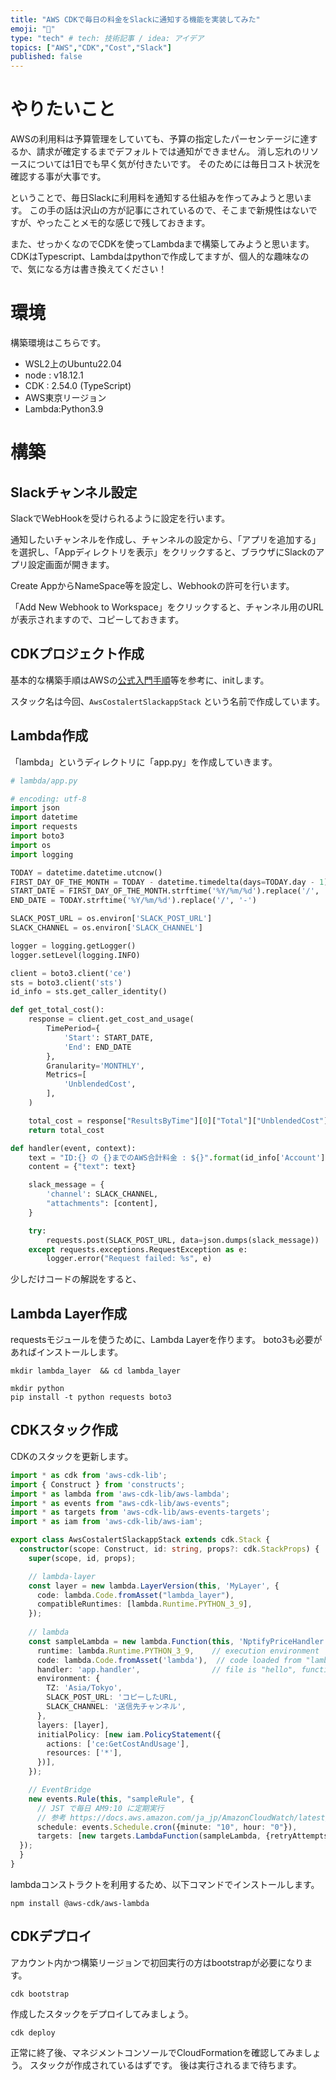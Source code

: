 ```yaml
---
title: "AWS CDKで毎日の料金をSlackに通知する機能を実装してみた"
emoji: "🌟"
type: "tech" # tech: 技術記事 / idea: アイデア
topics: ["AWS","CDK","Cost","Slack"]
published: false
---
```


# やりたいこと

AWSの利用料は予算管理をしていても、予算の指定したパーセンテージに達するか、請求が確定するまでデフォルトでは通知ができません。
消し忘れのリソースについては1日でも早く気が付きたいです。
そのためには毎日コスト状況を確認する事が大事です。

ということで、毎日Slackに利用料を通知する仕組みを作ってみようと思います。
この手の話は沢山の方が記事にされているので、そこまで新規性はないですが、やったことメモ的な感じで残しておきます。

また、せっかくなのでCDKを使ってLambdaまで構築してみようと思います。
CDKはTypescript、Lambdaはpythonで作成してますが、個人的な趣味なので、気になる方は書き換えてください！


# 環境

構築環境はこちらです。

* WSL2上のUbuntu22.04
* node : v18.12.1
* CDK  : 2.54.0 (TypeScript)
* AWS東京リージョン
* Lambda:Python3.9


# 構築

## Slackチャンネル設定

SlackでWebHookを受けられるように設定を行います。

通知したいチャンネルを作成し、チャンネルの設定から、「アプリを追加する」を選択し、「Appディレクトリを表示」をクリックすると、ブラウザにSlackのアプリ設定画面が開きます。

<!--image-->

Create AppからNameSpace等を設定し、Webhookの許可を行います。

<!--image-->

「Add New Webhook to Workspace」をクリックすると、チャンネル用のURLが表示されますので、コピーしておきます。

<!--image-->


## CDKプロジェクト作成

基本的な構築手順はAWSの[公式入門手順](https://aws.amazon.com/jp/getting-started/guides/setup-cdk/module-three/)等を参考に、initします。

スタック名は今回、`AwsCostalertSlackappStack` という名前で作成しています。


## Lambda作成

「lambda」というディレクトリに「app.py」を作成していきます。

```python:app.py
# lambda/app.py

# encoding: utf-8
import json
import datetime
import requests
import boto3
import os
import logging

TODAY = datetime.datetime.utcnow()
FIRST_DAY_OF_THE_MONTH = TODAY - datetime.timedelta(days=TODAY.day - 1)
START_DATE = FIRST_DAY_OF_THE_MONTH.strftime('%Y/%m/%d').replace('/', '-')
END_DATE = TODAY.strftime('%Y/%m/%d').replace('/', '-')

SLACK_POST_URL = os.environ['SLACK_POST_URL']
SLACK_CHANNEL = os.environ['SLACK_CHANNEL']

logger = logging.getLogger()
logger.setLevel(logging.INFO)

client = boto3.client('ce')
sts = boto3.client('sts')
id_info = sts.get_caller_identity()

def get_total_cost():
    response = client.get_cost_and_usage(
        TimePeriod={
            'Start': START_DATE,
            'End': END_DATE
        },
        Granularity='MONTHLY',
        Metrics=[
            'UnblendedCost',
        ],
    )

    total_cost = response["ResultsByTime"][0]["Total"]["UnblendedCost"]["Amount"]
    return total_cost

def handler(event, context):
    text = "ID:{} の {}までのAWS合計料金 : ${}".format(id_info['Account'], END_DATE, get_total_cost())
    content = {"text": text}

    slack_message = {
        'channel': SLACK_CHANNEL,
        "attachments": [content],
    }

    try:
        requests.post(SLACK_POST_URL, data=json.dumps(slack_message))
    except requests.exceptions.RequestException as e:
        logger.error("Request failed: %s", e)
```

少しだけコードの解説をすると、



## Lambda Layer作成

requestsモジュールを使うために、Lambda Layerを作ります。
boto3も必要があればインストールします。

```
mkdir lambda_layer  && cd lambda_layer

mkdir python
pip install -t python requests boto3
```




## CDKスタック作成

CDKのスタックを更新します。

```ts:aws-costalert-slackapp-stack.ts
import * as cdk from 'aws-cdk-lib';
import { Construct } from 'constructs';
import * as lambda from 'aws-cdk-lib/aws-lambda';
import * as events from "aws-cdk-lib/aws-events";
import * as targets from 'aws-cdk-lib/aws-events-targets';
import * as iam from 'aws-cdk-lib/aws-iam';

export class AwsCostalertSlackappStack extends cdk.Stack {
  constructor(scope: Construct, id: string, props?: cdk.StackProps) {
    super(scope, id, props);

    // lambda-layer
    const layer = new lambda.LayerVersion(this, 'MyLayer', {
      code: lambda.Code.fromAsset("lambda_layer"),
      compatibleRuntimes: [lambda.Runtime.PYTHON_3_9],
    });
    
    // lambda
    const sampleLambda = new lambda.Function(this, 'NptifyPriceHandler', {
      runtime: lambda.Runtime.PYTHON_3_9,    // execution environment
      code: lambda.Code.fromAsset('lambda'),  // code loaded from "lambda" directory
      handler: 'app.handler',                // file is "hello", function is "handler"
      environment: {
        TZ: 'Asia/Tokyo',
        SLACK_POST_URL: 'コピーしたURL,
        SLACK_CHANNEL: '送信先チャンネル',
      },
      layers: [layer],
      initialPolicy: [new iam.PolicyStatement({
        actions: ['ce:GetCostAndUsage'],
        resources: ['*'],
      })],
    });

    // EventBridge
    new events.Rule(this, "sampleRule", {
      // JST で毎日 AM9:10 に定期実行
      // 参考 https://docs.aws.amazon.com/ja_jp/AmazonCloudWatch/latest/events/ScheduledEvents.html#CronExpressions
      schedule: events.Schedule.cron({minute: "10", hour: "0"}),
      targets: [new targets.LambdaFunction(sampleLambda, {retryAttempts: 3})],
  });
  }
}
```

lambdaコンストラクトを利用するため、以下コマンドでインストールします。

```
npm install @aws-cdk/aws-lambda
```

## CDKデプロイ

アカウント内かつ構築リージョンで初回実行の方はbootstrapが必要になります。

```
cdk bootstrap
```

作成したスタックをデプロイしてみましょう。

```
cdk deploy
```

正常に終了後、マネジメントコンソールでCloudFormationを確認してみましょう。
スタックが作成されているはずです。
後は実行されるまで待ちます。




